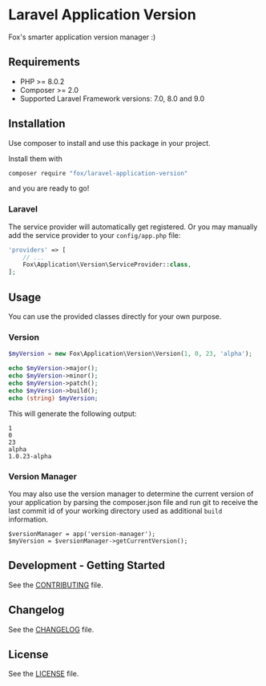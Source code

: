 # Laravel Application Version

Fox's smarter application version manager :)

## Requirements

* PHP >= 8.0.2
* Composer >= 2.0
* Supported Laravel Framework versions: 7.0, 8.0 and 9.0

## Installation

Use composer to install and use this package in your project.

Install them with

```bash
composer require "fox/laravel-application-version"
```

and you are ready to go!

### Laravel

The service provider will automatically get registered. Or you may manually add the service provider to your `config/app.php` file:

```php
'providers' => [
    // ...
    Fox\Application\Version\ServiceProvider::class,
];
```

## Usage

You can use the provided classes directly for your own purpose.

### Version

```php
$myVersion = new Fox\Application\Version\Version(1, 0, 23, 'alpha');

echo $myVersion->major();
echo $myVersion->minor();
echo $myVersion->patch();
echo $myVersion->build();
echo (string) $myVersion;
```

This will generate the following output:

```
1
0
23
alpha
1.0.23-alpha
```

### Version Manager

You may also use the version manager to determine the current version of your application by parsing
the composer.json file and run git to receive the last commit id of your working directory used as
additional `build` information.

```
$versionManager = app('version-manager');
$myVersion = $versionManager->getCurrentVersion();
```

## Development - Getting Started

See the [CONTRIBUTING](CONTRIBUTING.md) file.

## Changelog

See the [CHANGELOG](CHANGELOG.md) file.

## License

See the [LICENSE](LICENSE.md) file.
